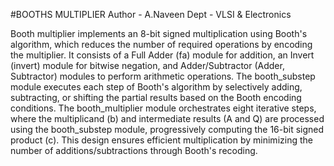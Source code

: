 #BOOTHS MULTIPLIER
Author - A.Naveen
Dept - VLSI & Electronics

Booth multiplier implements an 8-bit signed multiplication using Booth's algorithm, which reduces the number of required operations by encoding the multiplier. It consists of a Full Adder (fa) module for addition, an Invert (invert) module for bitwise negation, and Adder/Subtractor (Adder, Subtractor) modules to perform arithmetic operations. The booth_substep module executes each step of Booth's algorithm by selectively adding, subtracting, or shifting the partial results based on the Booth encoding conditions. The booth_multiplier module orchestrates eight iterative steps, where the multiplicand (b) and intermediate results (A and Q) are processed using the booth_substep module, progressively computing the 16-bit signed product (c). This design ensures efficient multiplication by minimizing the number of additions/subtractions through Booth's recoding.
